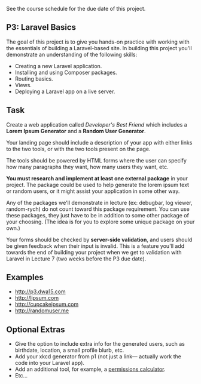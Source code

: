 See the course schedule for the due date of this project.

## P3: Laravel Basics
The goal of this project is to give you hands-on practice with working with the essentials of building a Laravel-based site. In building this project you'll demonstrate an understanding of the following skills:

* Creating a new Laravel application.
* Installing and using Composer packages.
* Routing basics.
* Views.
* Deploying a Laravel app on a live server.




## Task
Create a web application called *Developer's Best Friend* which includes a **Lorem Ipsum Generator** and a **Random User Generator**.

Your landing page should include a description of your app with either links to the two tools, or with the two tools present on the page.

The tools should be powered by HTML forms where the user can specify how many paragraphs they want, how many users they want, etc.

__You must research and implement at least one external package__ in your project. The package could be used to help generate the lorem ipsum text or random users, or it might assist your application in some other way. 

Any of the packages we'll demonstrate in lecture (ex: debugbar, log viewer, random-rych) do not count toward this package requirement. You can use these packages, they just have to be in addition to some other package of your choosing. (The idea is for you to explore some unique package on your own.)

Your forms should be checked by __server-side validation__, and users should be given feedback when their input is invalid. This is a feature you'll add towards the end of building your project when we get to validation with Laravel in Lecture 7 (two weeks before the P3 due date).


## Examples
* <http://p3.dwa15.com>
* <http://lipsum.com>
* <http://cupcakeipsum.com>
* <http://randomuser.me>




## Optional Extras
* Give the option to include extra info for the generated users, such as birthdate, location, a small profile blurb, etc.
* Add your xkcd generator from p1 (not just a link&mdash; actually work the code into your Laravel app).
* Add an additional tool, for example, a [permissions calculator](http://permissions-calculator.org).
* Etc...
